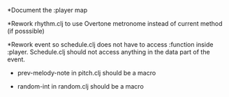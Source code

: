 *Document the :player map

*Rework rhythm.clj to use Overtone metronome instead of current method (if posssible)

*Rework event so schedule.clj does not have to access :function inside :player. Schedule.clj should not access anything in the data part of the event.

* prev-melody-note in pitch.clj should be a macro

* random-int in random.clj should be a macro
